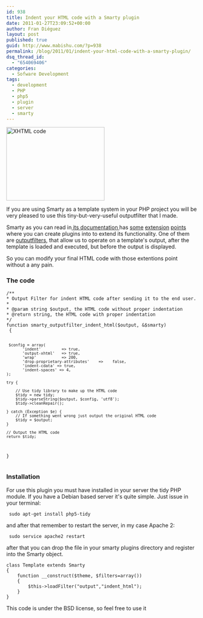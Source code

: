 ```yaml
---
id: 938
title: Indent your HTML code with a Smarty plugin
date: 2011-01-27T23:09:52+00:00
author: Fran Diéguez
layout: post
published: true
guid: http://www.mabishu.com/?p=938
permalink: /blog/2011/01/indent-your-html-code-with-a-smarty-plugin/
dsq_thread_id:
  - "654069406"
categories:
  - Sofware Development
tags:
  - development
  - PHP
  - php5
  - plugin
  - server
  - smarty
---
```

<img class="alignright" title="XHTML code" src="/assets/2011/01/images.jpg" alt="XHTML code" width="259" height="194" />

If you are using Smarty as a template system in your PHP project you will be very pleased to use this tiny-but-very-useful outputfilter that I made.

Smarty as you can read in<a title="Smarty documentation" href="http://www.smarty.net/docs/en/"> its documentation </a>has <a href="http://www.smarty.net/docs/en/plugins.block.functions.tpl">some</a> <a href="http://www.smarty.net/docs/en/plugins.block.functions.tpl">extension</a> <a href="http://www.smarty.net/docs/en/plugins.compiler.functions.tpl">points</a> where you can create plugins into to extend its functionality. One of them are <a href="http://www.smarty.net/docs/en/plugins.outputfilters.tpl">outputfilters</a>, that allow us to operate on a template's output, after the template is loaded and executed, but before the output is displayed.

So you can modify your final HTML code with those extentions point without a any pain.


<h3>The code</h3>
<pre><code>/**
* Output Filter for indent HTML code after sending it to the end user.
*
* @param string $output, the HTML code without proper indentation
* @return string, the HTML code with proper indentation
*/
function smarty_outputfilter_indent_html($output, &amp;$smarty)
 {

     $config = array(
           'indent'         => true,
           'output-xhtml'   => true,
           'wrap'           => 200,
           'drop-proprietary-attributes'    =>    false,
           'indent-cdata' => true,
           'indent-spaces' => 4,
    );

    try {

        // Use tidy library to make up the HTML code
        $tidy = new tidy;
        $tidy->parseString($output, $config, 'utf8');
        $tidy->cleanRepair();

    } catch (Exception $e) {
        // If something went wrong just output the original HTML code
        $tidy = $output;
    }

    // Output the HTML code
    return $tidy;

 }</code></pre>
<h3>Installation</h3>
For use this plugin you must have installed in your server the tidy PHP module. If you have a Debian based server it's quite simple. Just issue in your terminal:
<pre><code> sudo apt-get install php5-tidy</code></pre>
and after that remember to restart the server, in my case Apache 2:
<pre><code> sudo service apache2 restart</code></pre>
after that you can drop the file in your smarty plugins directory and register into the Smarty object.
<pre><code>class Template extends Smarty
{
    function __construct($theme, $filters=array())
    {
        $this->loadFilter("output","indent_html");
    }
}</code></pre>
This code is under the BSD license, so feel free to use it
